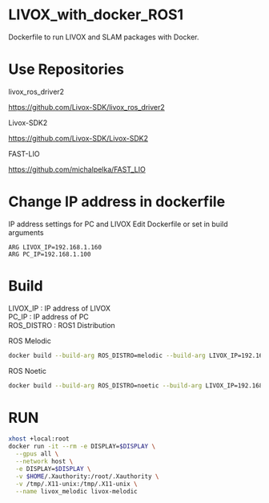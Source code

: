 # LIVOX_with_docker_ROS1

Dockerfile to run LIVOX and SLAM packages with Docker.

# Use Repositories

livox_ros_driver2

https://github.com/Livox-SDK/livox_ros_driver2

Livox-SDK2

https://github.com/Livox-SDK/Livox-SDK2

FAST-LIO

https://github.com/michalpelka/FAST_LIO

# Change IP address in dockerfile

IP address settings for PC and LIVOX
Edit Dockerfile or set in build arguments

```txt:Dockerfile
ARG LIVOX_IP=192.168.1.160
ARG PC_IP=192.168.1.100
```

# Build 

LIVOX_IP : IP address of LIVOX  
PC_IP : IP address of PC  
ROS_DISTRO :  ROS1 Distribution

ROS Melodic

```bash
docker build --build-arg ROS_DISTRO=melodic --build-arg LIVOX_IP=192.168.1.160 --build-arg PC_IP=192.168.1.100 -t livox-melodic -f Dockerfile .
```

ROS Noetic

```bash
docker build --build-arg ROS_DISTRO=noetic --build-arg LIVOX_IP=192.168.1.160 --build-arg PC_IP=192.168.1.100 -t livox-noetic -f Dockerfile .
```


# RUN

```bash
xhost +local:root
docker run -it --rm -e DISPLAY=$DISPLAY \
  --gpus all \
  --network host \
  -e DISPLAY=$DISPLAY \
  -v $HOME/.Xauthority:/root/.Xauthority \
  -v /tmp/.X11-unix:/tmp/.X11-unix \
  --name livox_melodic livox-melodic
```

